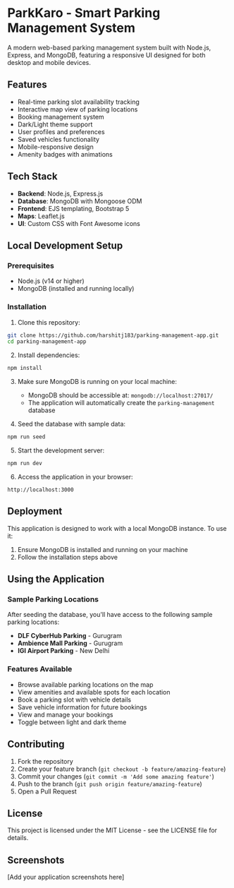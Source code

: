 # ParkKaro - Smart Parking Management System

A modern web-based parking management system built with Node.js, Express, and MongoDB, featuring a responsive UI designed for both desktop and mobile devices.

## Features

- Real-time parking slot availability tracking
- Interactive map view of parking locations
- Booking management system
- Dark/Light theme support
- User profiles and preferences
- Saved vehicles functionality
- Mobile-responsive design
- Amenity badges with animations

## Tech Stack

- **Backend**: Node.js, Express.js
- **Database**: MongoDB with Mongoose ODM
- **Frontend**: EJS templating, Bootstrap 5
- **Maps**: Leaflet.js
- **UI**: Custom CSS with Font Awesome icons

## Local Development Setup

### Prerequisites

- Node.js (v14 or higher)
- MongoDB (installed and running locally)

### Installation

1. Clone this repository:
```bash
git clone https://github.com/harshitj183/parking-management-app.git
cd parking-management-app
```

2. Install dependencies:
```bash
npm install
```

3. Make sure MongoDB is running on your local machine:
   - MongoDB should be accessible at: `mongodb://localhost:27017/`
   - The application will automatically create the `parking-management` database

4. Seed the database with sample data:
```bash
npm run seed
```

5. Start the development server:
```bash
npm run dev
```

6. Access the application in your browser:
```
http://localhost:3000
```

## Deployment

This application is designed to work with a local MongoDB instance. To use it:

1. Ensure MongoDB is installed and running on your machine
2. Follow the installation steps above

## Using the Application

### Sample Parking Locations

After seeding the database, you'll have access to the following sample parking locations:

- **DLF CyberHub Parking** - Gurugram
- **Ambience Mall Parking** - Gurugram
- **IGI Airport Parking** - New Delhi

### Features Available

- Browse available parking locations on the map
- View amenities and available spots for each location
- Book a parking slot with vehicle details
- Save vehicle information for future bookings
- View and manage your bookings
- Toggle between light and dark theme

## Contributing

1. Fork the repository
2. Create your feature branch (`git checkout -b feature/amazing-feature`)
3. Commit your changes (`git commit -m 'Add some amazing feature'`)
4. Push to the branch (`git push origin feature/amazing-feature`)
5. Open a Pull Request

## License

This project is licensed under the MIT License - see the LICENSE file for details.

## Screenshots

[Add your application screenshots here]